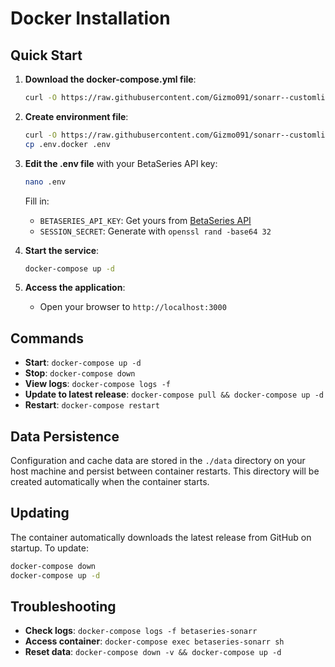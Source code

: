 # Docker Installation

## Quick Start

1. **Download the docker-compose.yml file**:
   ```bash
   curl -O https://raw.githubusercontent.com/Gizmo091/sonarr--customlist--betaseries.com/main/docker-compose.yml
   ```

2. **Create environment file**:
   ```bash
   curl -O https://raw.githubusercontent.com/Gizmo091/sonarr--customlist--betaseries.com/main/.env.docker
   cp .env.docker .env
   ```

3. **Edit the .env file** with your BetaSeries API key:
   ```bash
   nano .env
   ```
   
   Fill in:
   - `BETASERIES_API_KEY`: Get yours from [BetaSeries API](https://www.betaseries.com/api/)
   - `SESSION_SECRET`: Generate with `openssl rand -base64 32`

4. **Start the service**:
   ```bash
   docker-compose up -d
   ```

5. **Access the application**:
   - Open your browser to `http://localhost:3000`

## Commands

- **Start**: `docker-compose up -d`
- **Stop**: `docker-compose down`
- **View logs**: `docker-compose logs -f`
- **Update to latest release**: `docker-compose pull && docker-compose up -d`
- **Restart**: `docker-compose restart`

## Data Persistence

Configuration and cache data are stored in the `./data` directory on your host machine and persist between container restarts. This directory will be created automatically when the container starts.

## Updating

The container automatically downloads the latest release from GitHub on startup. To update:

```bash
docker-compose down
docker-compose up -d
```

## Troubleshooting

- **Check logs**: `docker-compose logs -f betaseries-sonarr`
- **Access container**: `docker-compose exec betaseries-sonarr sh`
- **Reset data**: `docker-compose down -v && docker-compose up -d`